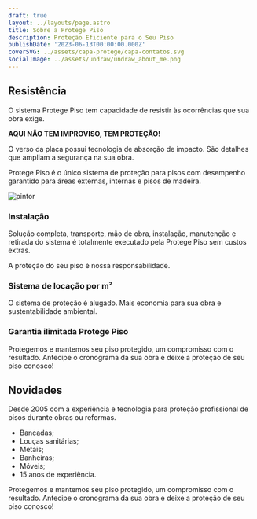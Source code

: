 ```yaml
---
draft: true
layout: ../layouts/page.astro
title: Sobre a Protege Piso
description: Proteção Eficiente para o Seu Piso
publishDate: '2023-06-13T00:00:00.000Z' 
coverSVG: ../assets/capa-protege/capa-contatos.svg
socialImage: ../assets/undraw/undraw_about_me.png
---
```


<main class="container mx-auto">
  <!-- Seção Resistência -->
  <section class="section mb-8">
    <div class="flex flex-col lg:flex-row items-center">
      <!-- Texto -->
      <div class="p-4 lg:w-1/2">
        <h2 class="text-3xl font-bold mb-4 text-green-900 dark:text-green-500">Resistência</h2>
        <p class="text-lg text-black dark:text-gray-300 mb-4">O sistema Protege Piso tem capacidade de resistir às ocorrências que sua obra exige.</p>
        <p class="text-lg text-black dark:text-gray-300 mb-4"><strong>AQUI NÃO TEM IMPROVISO, TEM PROTEÇÃO!</strong></p>
        <p class="text-lg text-black dark:text-gray-300 mb-4">O verso da placa possui tecnologia de absorção de impacto. São detalhes que ampliam a segurança na sua obra.</p>
        <p class="text-lg text-black dark:text-gray-300 mb-4">Protege Piso é o único sistema de proteção para pisos com desempenho garantido para áreas externas, internas e pisos de madeira.</p>
      </div>
      <!-- Imagem -->
      <div class="p-4 lg:w-1/2">
        <img src="assets/capa-protege/pintura.svg" alt="pintor" class="max-h-80 lg:max-h-full object-cover rounded-lg">
      </div>
    </div>
  </section>

  <!-- Seção Instalação -->
  <section class="section mb-8">
    <div class="p-4">
      <h3 class="text-2xl font-bold mb-4 text-green-900 dark:text-green-500">Instalação</h3>
      <p class="text-lg text-black dark:text-gray-300 mb-4">Solução completa, transporte, mão de obra, instalação, manutenção e retirada do sistema é totalmente executado pela Protege Piso sem custos extras.</p>
      <p class="text-lg text-black dark:text-gray-300 mb-4">A proteção do seu piso é nossa responsabilidade.</p>
    </div>
  </section>

  <!-- Seção Sistema de locação por m² -->
  <section class="section mb-8">
    <div class="p-4">
      <h3 class="text-2xl font-bold mb-4 text-green-900 dark:text-green-500">Sistema de locação por m²</h3>
      <p class="text-lg text-black dark:text-gray-300 mb-4">O sistema de proteção é alugado. Mais economia para sua obra e sustentabilidade ambiental.</p>
    </div>
  </section>

  <!-- Seção Garantia ilimitada Protege Piso -->
  <section class="section mb-8">
    <div class="p-4">
      <h3 class="text-2xl font-bold mb-4 text-green-900 dark:text-green-500">Garantia ilimitada Protege Piso</h3>
      <p class="text-lg text-black dark:text-gray-300 mb-4">Protegemos e mantemos seu piso protegido, um compromisso com o resultado. Antecipe o cronograma da sua obra e deixe a proteção de seu piso conosco!</p>
    </div>
  </section>

  <!-- Seção Novidades -->
  <section class="section mb-8">
    <div class="flex flex-col lg:flex-row items-center">
      <!-- Texto -->
      <div class="p-4 lg:w-1/2">
        <h2 class="text-3xl font-bold mb-4 text-green-900 dark:text-green-500">Novidades</h2>
        <p class="text-lg text-black dark:text-gray-300 mb-4 bg-white-500 p-4 rounded-md">Desde 2005 com a experiência e tecnologia para proteção profissional de pisos durante obras ou reformas.</p>
        <ul class="text-lg text-black dark:text-gray-300 mb-4">
          <li>Bancadas;</li>
          <li>Louças sanitárias;</li>
          <li>Metais;</li>
          <li>Banheiras;</li>
          <li>Móveis;</li>
          <li>15 anos de experiência.</li>
        </ul>
      </div>
      <!-- Aside -->
      <aside class="p-4 lg:w-1/2 bg-green-500 text-white">
        <p class="text-xl">Protegemos e mantemos seu piso protegido, um compromisso com o resultado. Antecipe o cronograma da sua obra e deixe a proteção de seu piso conosco!</p>
      </aside>
    </div>
  </section>
</main>


